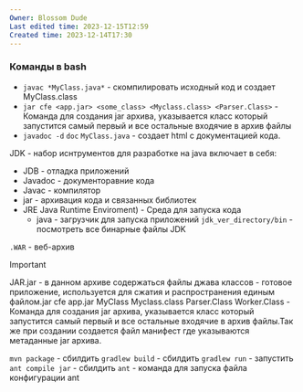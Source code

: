 ```yaml
---
Owner: Blossom Dude
Last edited time: 2023-12-15T12:59
Created time: 2023-12-14T17:30
---
```

### Команды в bash

- `javac *MyClass.java*` - скомпилировать исходный код и создает MyClass.class
- `jar cfe <app.jar> <some_class> <Myclass.class> <Parser.Class>` - Команда для создания jar архива, указывается класс который запустится самый первый и все остальные входячие в архив файлы
- `javadoc -d` `doc` `MyClass.java` - создает html с документацией кода.

  

JDK - набор иснтрументов для разработке на java включает в себя:

- JDB - отладка приложений
- Javadoc - документоравние кода
- Javac - компилятор
- jar - архивация кода и связанных библиотек
- JRE Java Runtime Enviroment) - Среда для запуска кода
    - java - загрузчик для запуска приложений
`jdk_ver_directory/bin` - посмотреть все бинарные файлы JDK


`.WAR` - веб-архив

  

> [!important]  
> JAR.jar - в данном архиве содержаться файлы джава классов - готовое приложение, используется для сжатия и распространения единым файлом.jar cfe app.jar MyClass Myclass.class Parser.Class Worker.Class - Команда для создания jar архива, указывается класс который запустится самый первый и все остальные входячие в архив файлы.Так же при создании создается файл манифест где указываются метаданные jar архива.  

  
`mvn package` - сбилдить
`gradlew build` - сбилдить
`gradlew run` - запустить
`ant compile jar` - сбилдить
`ant` - команда для запуска файла конфигурации ant